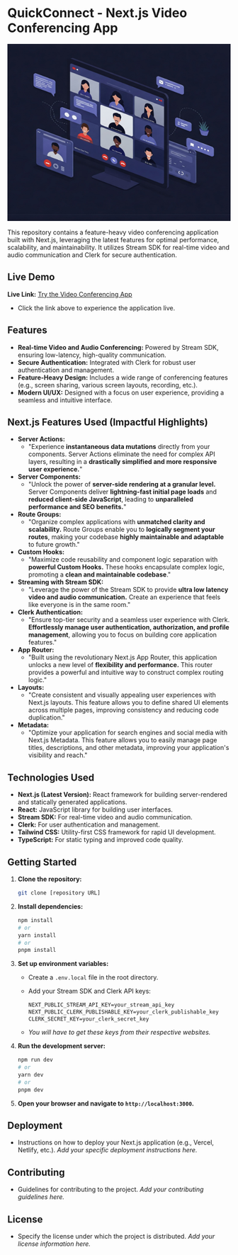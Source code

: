 # QuickConnect - Next.js Video Conferencing App

<p align="center">
  <img src="./public/images/QuickConnect-Banner.jpg" width="900" height="400" alt="Video Conferencing Banner">
</p>

This repository contains a feature-heavy video conferencing application built with Next.js, leveraging the latest features for optimal performance, scalability, and maintainability. It utilizes Stream SDK for real-time video and audio communication and Clerk for secure authentication.

## Live Demo

**Live Link:** [Try the Video Conferencing App](https://quick-connect-gamma.vercel.app/)

* Click the link above to experience the application live.

## Features

* **Real-time Video and Audio Conferencing:** Powered by Stream SDK, ensuring low-latency, high-quality communication.
* **Secure Authentication:** Integrated with Clerk for robust user authentication and management.
* **Feature-Heavy Design:** Includes a wide range of conferencing features (e.g., screen sharing, various screen layouts, recording, etc.).
* **Modern UI/UX:** Designed with a focus on user experience, providing a seamless and intuitive interface.

## Next.js Features Used (Impactful Highlights)

* **Server Actions:**
    * "Experience **instantaneous data mutations** directly from your components. Server Actions eliminate the need for complex API layers, resulting in a **drastically simplified and more responsive user experience.**"
* **Server Components:**
    * "Unlock the power of **server-side rendering at a granular level.** Server Components deliver **lightning-fast initial page loads** and **reduced client-side JavaScript**, leading to **unparalleled performance and SEO benefits.**"
* **Route Groups:**
    * "Organize complex applications with **unmatched clarity and scalability.** Route Groups enable you to **logically segment your routes**, making your codebase **highly maintainable and adaptable** to future growth."
* **Custom Hooks:**
    * "Maximize code reusability and component logic separation with **powerful Custom Hooks.** These hooks encapsulate complex logic, promoting a **clean and maintainable codebase**."
* **Streaming with Stream SDK:**
    * "Leverage the power of the Stream SDK to provide **ultra low latency video and audio communication.** Create an experience that feels like everyone is in the same room."
* **Clerk Authentication:**
    * "Ensure top-tier security and a seamless user experience with Clerk. **Effortlessly manage user authentication, authorization, and profile management**, allowing you to focus on building core application features."
* **App Router:**
    * "Built using the revolutionary Next.js App Router, this application unlocks a new level of **flexibility and performance.** This router provides a powerful and intuitive way to construct complex routing logic."
* **Layouts:**
    * "Create consistent and visually appealing user experiences with Next.js layouts. This feature allows you to define shared UI elements across multiple pages, improving consistency and reducing code duplication."
* **Metadata:**
    * "Optimize your application for search engines and social media with Next.js Metadata. This feature allows you to easily manage page titles, descriptions, and other metadata, improving your application's visibility and reach."

## Technologies Used

* **Next.js (Latest Version):** React framework for building server-rendered and statically generated applications.
* **React:** JavaScript library for building user interfaces.
* **Stream SDK:** For real-time video and audio communication.
* **Clerk:** For user authentication and management.
* **Tailwind CSS:** Utility-first CSS framework for rapid UI development.
* **TypeScript:** For static typing and improved code quality.

## Getting Started

1.  **Clone the repository:**

    ```bash
    git clone [repository URL]
    ```

2.  **Install dependencies:**

    ```bash
    npm install
    # or
    yarn install
    # or
    pnpm install
    ```

3.  **Set up environment variables:**

    * Create a `.env.local` file in the root directory.
    * Add your Stream SDK and Clerk API keys:

        ```
        NEXT_PUBLIC_STREAM_API_KEY=your_stream_api_key
        NEXT_PUBLIC_CLERK_PUBLISHABLE_KEY=your_clerk_publishable_key
        CLERK_SECRET_KEY=your_clerk_secret_key
        ```

    * *You will have to get these keys from their respective websites.*

4.  **Run the development server:**

    ```bash
    npm run dev
    # or
    yarn dev
    # or
    pnpm dev
    ```

5.  **Open your browser and navigate to `http://localhost:3000`.**

## Deployment

* Instructions on how to deploy your Next.js application (e.g., Vercel, Netlify, etc.). *Add your specific deployment instructions here.*

## Contributing

* Guidelines for contributing to the project. *Add your contributing guidelines here.*

## License

* Specify the license under which the project is distributed. *Add your license information here.*
